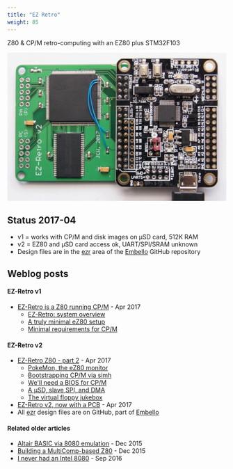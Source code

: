 ```yaml
---
title: "EZ Retro"
weight: 85
---
```


Z80 & CP/M retro-computing with an EZ80 plus STM32F103
<!--more-->

![](DSC_5830.jpg?width=500px)

## Status 2017-04

* v1 = works with CP/M and disk images on µSD card, 512K RAM
* v2 = EZ80 and µSD card access ok, UART/SPI/SRAM unknown
* Design files are in the
  [ezr](https://github.com/jeelabs/embello/tree/master/explore/1608-forth/ezr)
  area of the [Embello](https://github.com/jeelabs/embello) GitHub repository

## Weblog posts

#### EZ-Retro v1
* [EZ-Retro is a Z80 running
  CP/M](https://jeelabs.org/2017/04/ez-retro-is-a-z80-running-cp/m/) - Apr 2017
    * [EZ-Retro: system overview](https://jeelabs.org/article/1714a/)
    * [A truly minimal eZ80 setup](https://jeelabs.org/article/1714b/)
    * [Minimal requirements for CP/M](https://jeelabs.org/article/1714c/)

#### EZ-Retro v2
* [EZ-Retro Z80 - part 2](https://jeelabs.org/2017/04/ez-retro-z80---part-2/) -
  Apr 2017
    * [PokeMon, the eZ80 monitor](https://jeelabs.org/article/1715a/)
    * [Bootstrapping CP/M via simh](https://jeelabs.org/article/1715b/)
    * [We'll need a BIOS for CP/M](https://jeelabs.org/article/1715c/)
    * [A µSD, slave SPI, and DMA](https://jeelabs.org/article/1715d/)
    * [The virtual floppy jukebox](https://jeelabs.org/article/1715e/)
* [EZ-Retro v2, now with a PCB](https://jeelabs.org/article/1717d/) - Apr 2017
* All
  [ezr](https://github.com/jeelabs/embello/tree/master/explore/1608-forth/ezr)
  design files are on GitHub, part of [Embello](https://embello.jeelabs.org)

#### Related older articles
* [Altair BASIC via 8080 emulation](https://jeelabs.org/book/1549c/) - Dec 2015
* [Building a MultiComp-based Z80](https://jeelabs.org/article/1550b/) - Dec 2015
* [I never had an Intel 8080](https://jeelabs.org/2016/09/i-never-had-an-intel-8080/) - Sep 2016
